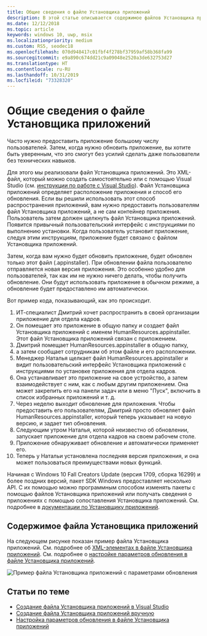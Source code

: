 ```yaml
---
title: Общие сведения о файле Установщика приложений
description: В этой статье описывается содержимое файлов Установщика приложений и то, как они помогают управлять распространением и установкой классических приложений.
ms.date: 12/12/2018
ms.topic: article
keywords: windows 10, uwp, msix
ms.localizationpriority: medium
ms.custom: RS5, seodec18
ms.openlocfilehash: 070d948417c01fbf4f278bf37959af58b368fa99
ms.sourcegitcommit: e9a890c674dd21c9a09048e2520a3de632753d27
ms.translationtype: HT
ms.contentlocale: ru-RU
ms.lasthandoff: 10/31/2019
ms.locfileid: "73328320"
---
```

# <a name="app-installer-file-overview"></a>Общие сведения о файле Установщика приложений

Часто нужно предоставить приложение большому числу пользователей. Затем, когда нужно обновить приложение, вы хотите быть уверенным, что это смогут без усилий сделать даже пользователи без технических навыков.

Для этого мы реализовали файл Установщика приложений. Это XML-файл, который можно создать самостоятельно или с помощью Visual Studio (см. [инструкции по работе с Visual Studio](create-appinstallerfile-vs.md)). Файл Установщика приложений определяет расположение приложения и способ его обновления. Если вы решили использовать этот способ распространения приложений, вам нужно предоставить пользователям файл Установщика приложений, а не сам контейнер приложения. Пользователь затем должен щелкнуть файл Установщика приложений. Появится привычный пользовательский интерфейс с инструкциями по выполнению установки.  Когда пользователь установит приложение, следуя этим инструкциям, приложение будет связано с файлом Установщика приложений.  

Затем, когда вам нужно будет обновить приложение, будет обновлен только этот файл (.appinstaller). При обновлении файла пользователю отправляется новая версия приложения. Это особенно удобно для пользователей, так как им не нужно ничего делать, чтобы получить обновление. Они будут использовать приложение в обычном режиме, а обновление будет предоставлено им автоматически.

Вот пример кода, показывающий, как это происходит.

1. ИТ-специалист Дмитрий хочет распространить в своей организации приложение для отдела кадров.
2. Он помещает это приложение в общую папку и создает файл Установщика приложений с именем HumanResources.appinstaller. Этот файл Установщика приложений связан с приложением.
3. Дмитрий помещает HumanResources.appinstaller в общую папку,
4. а затем сообщает сотрудникам об этом файле и его расположении.
5. Менеджер Наталья щелкает файл HumanResources.appinstaller и видит пользовательский интерфейс Установщика приложений с инструкциями по установке приложения для отдела кадров.
6. Она устанавливает это приложение на свое устройство, а затем взаимодействует с ним, как с любым другим приложением. Она может закрепить его на панели задач или в меню "Пуск", включить в список избранных приложений и т. д.
7. Через неделю выходит обновление для приложения. Чтобы предоставить его пользователям, Дмитрий просто обновляет файл HumanResources.appinstaller, который теперь указывает на новую версию, и задает тип обновления.
8. Следующим утром Наталья, которой неизвестно об обновлении, запускает приложение для отдела кадров на своем рабочем столе.
9. Приложение обнаруживает обновление и автоматически применяет его.
10. Теперь у Натальи установлена последняя версия приложения, и она может пользоваться преимуществами новых функций.

Начиная с Windows 10 Fall Creators Update (версия 1709, сборка 16299) и более поздних версий, пакет SDK Windows предоставляет несколько API. С их помощью можно программным способом изменять пакеты с помощью файлов Установщика приложений или получать сведения о приложениях с помощью сопоставления Установщика приложений. См. подробнее в [документации по Установщику приложений](app-installer-documentation.md).

## <a name="contents-of-the-app-installer-file"></a>Содержимое файла Установщика приложений

На следующем рисунке показан пример файла Установщика приложений. См. подробнее об [XML-элементах в файле Установщика приложений](https://docs.microsoft.com/uwp/schemas/appinstallerschema/schema-root). См. подробнее о [настройке параметров обновления в файле Установщика приложений](update-settings.md).

![Пример файла Установщика приложений с параметрами обновления](images/App-Installer-File-Update.png)

## <a name="related-topics"></a>Статьи по теме

* [Создание файла Установщика приложений в Visual Studio](create-appinstallerfile-vs.md)
* [Создание файла Установщика приложений вручную](how-to-create-appinstaller-file.md)
* [Настройка параметров обновления в файле Установщика приложений](update-settings.md)
